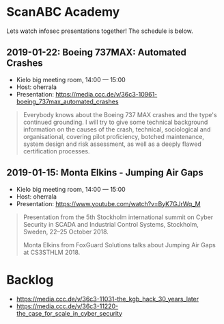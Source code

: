 # ScanABC Academy

Lets watch infosec presentations together! The schedule is below.

## 2019-01-22: Boeing 737MAX: Automated Crashes

 * Kielo big meeting room, 14:00 — 15:00
 * Host: oherrala
 * Presentation: https://media.ccc.de/v/36c3-10961-boeing_737max_automated_crashes

> Everybody knows about the Boeing 737 MAX crashes and the type's continued
> grounding. I will try to give some technical background information on the
> causes of the crash, technical, sociological and organisational, covering
> pilot proficiency, botched maintenance, system design and risk assessment, as
> well as a deeply flawed certification processes.

## 2019-01-15: Monta Elkins - Jumping Air Gaps

 * Kielo big meeting room, 14:00 — 15:00
 * Host: oherrala
 * Presentation: https://www.youtube.com/watch?v=ByK7GJrWq_M

> Presentation from the 5th Stockholm international summit on Cyber Security in
> SCADA and Industrial Control Systems, Stockholm, Sweden, 22–25 October 2018.
>
> Monta Elkins from FoxGuard Solutions talks about Jumping Air Gaps at CS3STHLM
> 2018.


# Backlog

 * https://media.ccc.de/v/36c3-11031-the_kgb_hack_30_years_later
 * https://media.ccc.de/v/36c3-11220-the_case_for_scale_in_cyber_security
